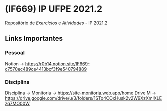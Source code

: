 # (IF669) IP UFPE 2021.2

 Repositório de *Exercícios* e *Atividades* - IP 2021.2

 ## Links Importantes
 ### Pessoal
 Notion -> https://r0b14.notion.site/IF669-c7570ec489ce4413bcf3f9e540794889 
 ### Disciplina
 Disciplina -> 
 Monitoria -> https://site-monitoria.web.app/home
 Drive M -> https://drive.google.com/drive/u/3/folders/1STo4COxHusk2v2W9XzXmIXLEzq7MO00W 